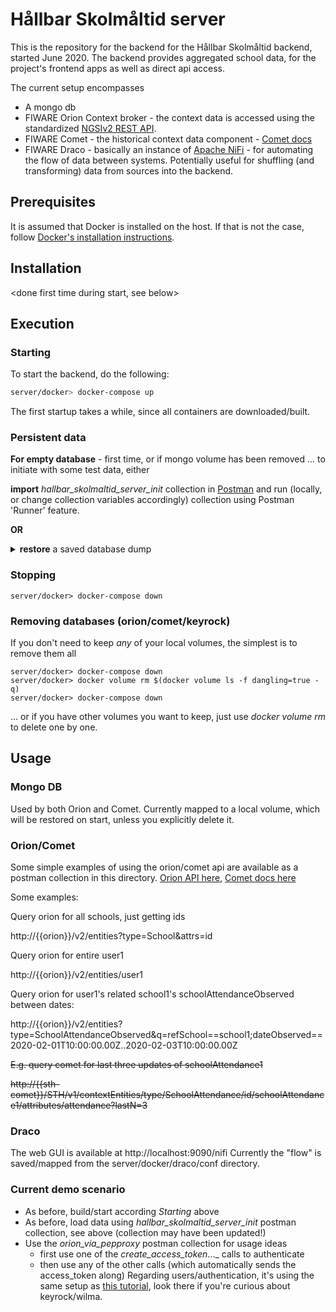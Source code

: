 # Hållbar Skolmåltid server

This is the repository for the backend for the Hållbar Skolmåltid backend, started June 2020. The backend provides aggregated school data, for the project's frontend apps as well as direct api access.

The current setup encompasses
* A mongo db
* FIWARE Orion Context broker - the context data is accessed using the standardized [NGSIv2 REST API](https://telefonicaid.github.io/fiware-orion/api/v2/stable/).
* FIWARE Comet - the historical context data component - [Comet docs](https://fiware-sth-comet.readthedocs.io/en/latest/)
* FIWARE Draco - basically an instance of [Apache NiFi](https://en.wikipedia.org/wiki/Apache_NiFi) - for automating the flow of data between systems. Potentially useful for shuffling (and transforming)  data from sources into the backend.

## Prerequisites

It is assumed that Docker is installed on the host.
If that is not the case, follow [Docker's installation instructions](https://docs.docker.com/install/).

## Installation

<done first time during start, see below>

## Execution

### Starting
To start the backend, do the following:

```bash
server/docker> docker-compose up
```

The first startup takes a while, since all containers are downloaded/built.

### Persistent data
**For empty database** - first time, or if mongo volume has been removed ... to initiate with some test data, either

**import** *hallbar_skolmaltid_server_init* collection in [Postman](https://www.postman.com/) and run (locally, or change collection variables accordingly) collection using Postman 'Runner' feature.

**OR**

<details style="background-color=grey">
  <summary> <b>restore</b> a saved database dump</summary>
  
  #### Restore
  Copy to container:

      server/docker> docker cp ../200618_rise_mongo.tar.gz db-mongo:/dump.tar.gz

  Uncompress:

      server/docker> docker exec db-mongo tar -xvzf dump.tar.gz

  Restore:

      server/docker> docker exec -it db-mongo mongorestore /dump

  #### Save
  Dump:

      server/docker> docker exec -it db-mongo mongodump --host localhost --port 27017 -o dump

  Compress:

      server/docker> docker exec -it db-mongo tar -zcvf 200618_rise_mongo.tar.gz dump

  Copy to host

      server/docker> docker cp db-mongo:/200618_rise_mongo.tar.gz ../

---
</details>

### Stopping
    server/docker> docker-compose down

### Removing databases (orion/comet/keyrock)
If you don't need to keep _any_ of your local volumes, the simplest is to remove them all

    server/docker> docker-compose down
    server/docker> docker volume rm $(docker volume ls -f dangling=true -q)
    server/docker> docker-compose down

... or if you have other volumes you want to keep, just use _docker volume rm_ to delete one by one.

## Usage

### Mongo DB
Used by both Orion and Comet.
Currently mapped to a local volume, which will be restored on start, unless you explicitly delete it.

### Orion/Comet
Some simple examples of using the orion/comet api are available as a postman collection in this directory.
[Orion API here](https://telefonicaid.github.io/fiware-orion/api/v2/stable/), [Comet docs here](https://fiware-sth-comet.readthedocs.io/en/latest/)

Some examples:

Query orion for all schools, just getting ids

  http://{{orion}}/v2/entities?type=School&attrs=id

Query orion for entire user1

  http://{{orion}}/v2/entities/user1
  
Query orion for user1's related school1's schoolAttendanceObserved between dates:

  http://{{orion}}/v2/entities?type=SchoolAttendanceObserved&q=refSchool==school1;dateObserved==2020-02-01T10:00:00.00Z..2020-02-03T10:00:00.00Z

~~E.g. query comet for last three updates of schoolAttendance1~~

  ~~http://{{sth-comet}}/STH/v1/contextEntities/type/SchoolAttendance/id/schoolAttendance1/attributes/attendance?lastN=3~~

### Draco
The web GUI is available at http://localhost:9090/nifi
Currently the "flow" is saved/mapped from the server/docker/draco/conf directory.

### Current demo scenario
* As before, build/start according _Starting_ above
* As before, load data using _hallbar_skolmaltid_server_init_ postman collection, see above (collection may have been updated!)
* Use the _orion_via_pepproxy_ postman collection for usage ideas
  - first use one of the _create_access_token_..._ calls to authenticate
  - then use any of the other calls (which automatically sends the access_token along)
Regarding users/authentication, it's using the same setup as [this tutorial](https://github.com/FIWARE/tutorials.PEP-Proxy#securing-the-orion-context-broker), look there if you're curious about keyrock/wilma.
